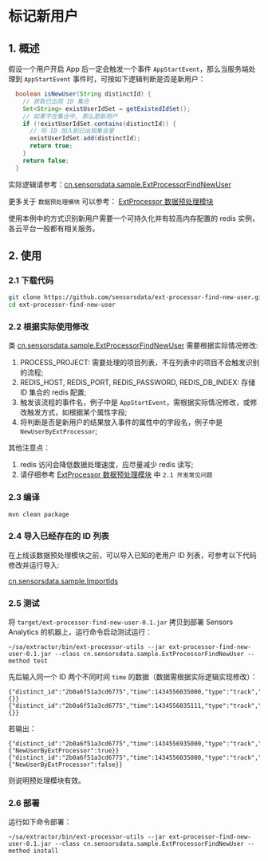 # 标记新用户

## 1. 概述

假设一个用户开启 App 后一定会触发一个事件 `AppStartEvent`，那么当服务端处理到 `AppStartEvent` 事件时，可按如下逻辑判断是否是新用户：

```java
  boolean isNewUser(String distinctId) {
    // 获取已出现 ID 集合
    Set<String> existUserIdSet = getExistedIdSet();
    // 如果不在集合中, 那么是新用户
    if (!existUserIdSet.contains(distinctId)) {
      // 将 ID 加入到已出现集合里
      existUserIdSet.add(distinctId);
      return true;
    }
    return false;
  }
```

实际逻辑请参考：[cn.sensorsdata.sample.ExtProcessorFindNewUser](https://github.com/sensorsdata/ext-processor-find-new-user/blob/master/src/main/java/cn/sensorsdata/sample/ExtProcessorFindNewUser.java)

更多关于 `数据预处理模块` 可以参考：
[ExtProcessor 数据预处理模块](https://www.sensorsdata.cn/manual/ext_processor.html)

使用本例中的方式识别新用户需要一个可持久化并有较高内存配置的 redis 实例，各云平台一般都有相关服务。 

## 2. 使用

### 2.1 下载代码

```bash
git clone https://github.com/sensorsdata/ext-processor-find-new-user.git
cd ext-processor-find-new-user
```

### 2.2 根据实际使用修改

类 [cn.sensorsdata.sample.ExtProcessorFindNewUser](https://github.com/sensorsdata/ext-processor-find-new-user/blob/master/src/main/java/cn/sensorsdata/sample/ExtProcessorFindNewUser.java) 需要根据实际情况修改:

1. PROCESS_PROJECT: 需要处理的项目列表，不在列表中的项目不会触发识别的流程;
2. REDIS_HOST, REDIS_PORT, REDIS_PASSWORD, REDIS_DB_INDEX: 存储 ID 集合的 redis 配置;
3. 触发该流程的事件名，例子中是 `AppStartEvent`，需根据实际情况修改，或修改触发方式，如根据某个属性字段;
4. 将判断是否是新用户的结果放入事件的属性中的字段名，例子中是 `NewUserByExtProcessor`;

其他注意点：

1. redis 访问会降低数据处理速度，应尽量减少 redis 读写;
2. 请仔细参考 [ExtProcessor 数据预处理模块](https://www.sensorsdata.cn/manual/ext_processor.html) 中 `2.1 开发常见问题`

### 2.3 编译

```bash
mvn clean package
```

### 2.4 导入已经存在的 ID 列表

在上线该数据预处理模块之前，可以导入已知的老用户 ID 列表，可参考以下代码修改并运行导入:

[cn.sensorsdata.sample.ImportIds](https://github.com/sensorsdata/ext-processor-find-new-user/blob/master/src/main/java/cn/sensorsdata/sample/ImportIds.java)

### 2.5 测试

将 `target/ext-processor-find-new-user-0.1.jar` 拷贝到部署 Sensors Analytics 的机器上，运行命令启动测试运行：

```
~/sa/extractor/bin/ext-processor-utils --jar ext-processor-find-new-user-0.1.jar --class cn.sensorsdata.sample.ExtProcessorFindNewUser --method test
```

先后输入同一个 ID 两个不同时间 `time` 的数据（数据需根据实际逻辑实现修改）：

```
{"distinct_id":"2b0a6f51a3cd6775","time":1434556035000,"type":"track","event":"AppStartEvent","project":"production","properties":{}}
{"distinct_id":"2b0a6f51a3cd6775","time":1434556035111,"type":"track","event":"AppStartEvent","project":"production","properties":{}}
```

若输出：

```
{"distinct_id":"2b0a6f51a3cd6775","time":1434556935000,"type":"track","event":"AppStartEvent","project":"production","properties":{"NewUserByExtProcessor":true}}
{"distinct_id":"2b0a6f51a3cd6775","time":1434556035000,"type":"track","event":"AppStartEvent","project":"production","properties":{"NewUserByExtProcessor":false}}
```

则说明预处理模块有效。

### 2.6 部署

运行如下命令部署：

```
~/sa/extractor/bin/ext-processor-utils --jar ext-processor-find-new-user-0.1.jar --class cn.sensorsdata.sample.ExtProcessorFindNewUser --method install
```


